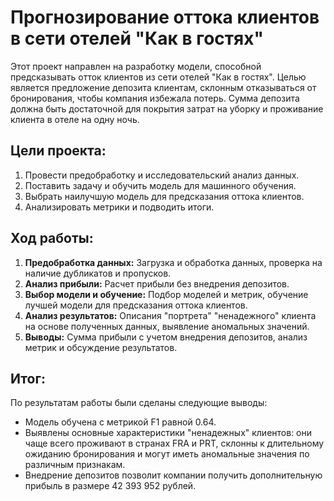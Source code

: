 # Прогнозирование оттока клиентов в сети отелей "Как в гостях"

Этот проект направлен на разработку модели, способной предсказывать отток клиентов из сети отелей "Как в гостях". Целью является предложение депозита клиентам, склонным отказываться от бронирования, чтобы компания избежала потерь. Сумма депозита должна быть достаточной для покрытия затрат на уборку и проживание клиента в отеле на одну ночь.

## Цели проекта:
1. Провести предобработку и исследовательский анализ данных.
2. Поставить задачу и обучить модель для машинного обучения.
3. Выбрать наилучшую модель для предсказания оттока клиентов.
4. Анализировать метрики и подводить итоги.

## Ход работы:
1. **Предобработка данных:** Загрузка и обработка данных, проверка на наличие дубликатов и пропусков.
2. **Анализ прибыли:** Расчет прибыли без внедрения депозитов.
3. **Выбор модели и обучение:** Подбор моделей и метрик, обучение лучшей модели для предсказания оттока клиентов.
4. **Анализ результатов:** Описания "портрета" "ненадежного" клиента на основе полученных данных, выявление аномальных значений.
5. **Выводы:** Сумма прибыли с учетом внедрения депозитов, анализ метрик и обсуждение результатов.

## Итог:
По результатам работы были сделаны следующие выводы:
- Модель обучена с метрикой F1 равной 0.64.
- Выявлены основные характеристики "ненадежных" клиентов: они чаще всего проживают в странах FRA и PRT, склонны к длительному ожиданию бронирования и могут иметь аномальные значения по различным признакам.
- Внедрение депозитов позволит компании получить дополнительную прибыль в размере 42 393 952 рублей.
